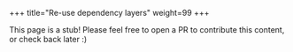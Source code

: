 +++
title="Re-use dependency layers"
weight=99
+++

<!--more-->

This page is a stub! Please feel free to open a PR to contribute this content, or check back later :)

